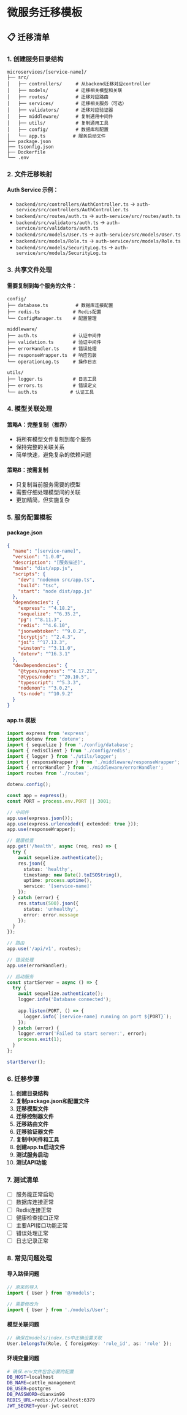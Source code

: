 # 微服务迁移模板

## 📋 迁移清单

### 1. 创建服务目录结构
```
microservices/[service-name]/
├── src/
│   ├── controllers/     # 从backend迁移对应controller
│   ├── models/          # 迁移相关模型和关联
│   ├── routes/          # 迁移对应路由
│   ├── services/        # 迁移相关服务（可选）
│   ├── validators/      # 迁移对应验证器
│   ├── middleware/      # 复制通用中间件
│   ├── utils/           # 复制通用工具
│   ├── config/          # 数据库和配置
│   └── app.ts          # 服务启动文件
├── package.json
├── tsconfig.json
├── Dockerfile
└── .env
```

### 2. 文件迁移映射

#### Auth Service 示例：
- `backend/src/controllers/AuthController.ts` → `auth-service/src/controllers/AuthController.ts`
- `backend/src/routes/auth.ts` → `auth-service/src/routes/auth.ts`
- `backend/src/validators/auth.ts` → `auth-service/src/validators/auth.ts`
- `backend/src/models/User.ts` → `auth-service/src/models/User.ts`
- `backend/src/models/Role.ts` → `auth-service/src/models/Role.ts`
- `backend/src/models/SecurityLog.ts` → `auth-service/src/models/SecurityLog.ts`

### 3. 共享文件处理

#### 需要复制到每个服务的文件：
```
config/
├── database.ts          # 数据库连接配置
├── redis.ts            # Redis配置
└── ConfigManager.ts    # 配置管理

middleware/
├── auth.ts             # 认证中间件
├── validation.ts       # 验证中间件
├── errorHandler.ts     # 错误处理
├── responseWrapper.ts  # 响应包装
└── operationLog.ts     # 操作日志

utils/
├── logger.ts           # 日志工具
├── errors.ts           # 错误定义
└── auth.ts            # 认证工具
```

### 4. 模型关联处理

#### 策略A：完整复制（推荐）
- 将所有模型文件复制到每个服务
- 保持完整的关联关系
- 简单快速，避免复杂的依赖问题

#### 策略B：按需复制
- 只复制当前服务需要的模型
- 需要仔细处理模型间的关联
- 更加精简，但实施复杂

### 5. 服务配置模板

#### package.json
```json
{
  "name": "[service-name]",
  "version": "1.0.0",
  "description": "[服务描述]",
  "main": "dist/app.js",
  "scripts": {
    "dev": "nodemon src/app.ts",
    "build": "tsc",
    "start": "node dist/app.js"
  },
  "dependencies": {
    "express": "^4.18.2",
    "sequelize": "^6.35.2",
    "pg": "^8.11.3",
    "redis": "^4.6.10",
    "jsonwebtoken": "^9.0.2",
    "bcryptjs": "^2.4.3",
    "joi": "^17.13.3",
    "winston": "^3.11.0",
    "dotenv": "^16.3.1"
  },
  "devDependencies": {
    "@types/express": "^4.17.21",
    "@types/node": "^20.10.5",
    "typescript": "^5.3.3",
    "nodemon": "^3.0.2",
    "ts-node": "^10.9.2"
  }
}
```

#### app.ts 模板
```typescript
import express from 'express';
import dotenv from 'dotenv';
import { sequelize } from './config/database';
import { redisClient } from './config/redis';
import { logger } from './utils/logger';
import { responseWrapper } from './middleware/responseWrapper';
import { errorHandler } from './middleware/errorHandler';
import routes from './routes';

dotenv.config();

const app = express();
const PORT = process.env.PORT || 3001;

// 中间件
app.use(express.json());
app.use(express.urlencoded({ extended: true }));
app.use(responseWrapper);

// 健康检查
app.get('/health', async (req, res) => {
  try {
    await sequelize.authenticate();
    res.json({
      status: 'healthy',
      timestamp: new Date().toISOString(),
      uptime: process.uptime(),
      service: '[service-name]'
    });
  } catch (error) {
    res.status(500).json({
      status: 'unhealthy',
      error: error.message
    });
  }
});

// 路由
app.use('/api/v1', routes);

// 错误处理
app.use(errorHandler);

// 启动服务
const startServer = async () => {
  try {
    await sequelize.authenticate();
    logger.info('Database connected');
    
    app.listen(PORT, () => {
      logger.info(`[service-name] running on port ${PORT}`);
    });
  } catch (error) {
    logger.error('Failed to start server:', error);
    process.exit(1);
  }
};

startServer();
```

### 6. 迁移步骤

1. **创建目录结构**
2. **复制package.json和配置文件**
3. **迁移模型文件**
4. **迁移控制器文件**
5. **迁移路由文件**
6. **迁移验证器文件**
7. **复制中间件和工具**
8. **创建app.ts启动文件**
9. **测试服务启动**
10. **测试API功能**

### 7. 测试清单

- [ ] 服务能正常启动
- [ ] 数据库连接正常
- [ ] Redis连接正常
- [ ] 健康检查接口正常
- [ ] 主要API接口功能正常
- [ ] 错误处理正常
- [ ] 日志记录正常

### 8. 常见问题处理

#### 导入路径问题
```typescript
// 原来的导入
import { User } from '@/models';

// 需要修改为
import { User } from './models/User';
```

#### 模型关联问题
```typescript
// 确保在models/index.ts中正确设置关联
User.belongsTo(Role, { foreignKey: 'role_id', as: 'role' });
```

#### 环境变量问题
```bash
# 确保.env文件包含必要的配置
DB_HOST=localhost
DB_NAME=cattle_management
DB_USER=postgres
DB_PASSWORD=dianxin99
REDIS_URL=redis://localhost:6379
JWT_SECRET=your-jwt-secret
```